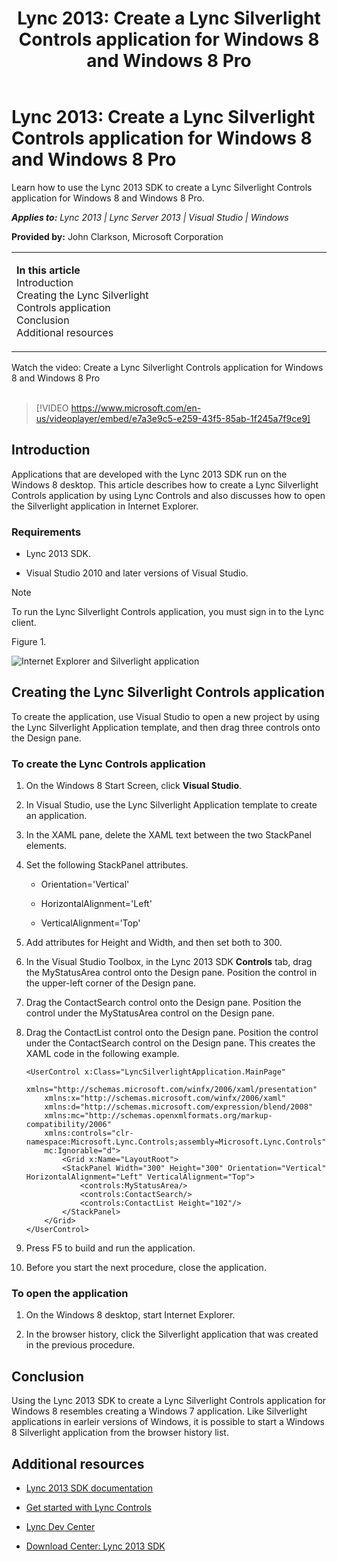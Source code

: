 ﻿---
title: 'Lync 2013: Create a Lync Silverlight Controls application for Windows 8 and Windows 8 Pro'
TOCTitle: 'Lync 2013: Create a Lync Silverlight Controls application for Windows 8 and Windows 8 Pro'
ms:assetid: e7a3e9c5-e259-43f5-85ab-1f245a7f9ce9
ms:mtpsurl: https://msdn.microsoft.com/en-us/library/Dn194313(v=office.15)
ms:contentKeyID: 52825045
ms.date: 07/25/2014
mtps_version: v=office.15
dev_langs:
- xaml
---

# Lync 2013: Create a Lync Silverlight Controls application for Windows 8 and Windows 8 Pro

Learn how to use the Lync 2013 SDK to create a Lync Silverlight Controls application for Windows 8 and Windows 8 Pro.


_**Applies to:** Lync 2013 | Lync Server 2013 | Visual Studio | Windows_

**Provided by:**  John Clarkson, Microsoft Corporation

<table>
<colgroup>
<col style="width: 50%" />
<col style="width: 50%" />
</colgroup>
<tbody>
<tr class="odd">
<td><p><strong>In this article</strong><br />
Introduction<br />
Creating the Lync Silverlight Controls application<br />
Conclusion<br />
Additional resources</p></td>
</tr>
</tbody>
</table>

<div class="caption">
Watch the video: Create a Lync Silverlight Controls application for Windows 8 and Windows 8 Pro
</div>
<br />

> [!VIDEO https://www.microsoft.com/en-us/videoplayer/embed/e7a3e9c5-e259-43f5-85ab-1f245a7f9ce9]

## Introduction

Applications that are developed with the Lync 2013 SDK run on the Windows 8 desktop. This article describes how to create a Lync Silverlight Controls application by using Lync Controls and also discusses how to open the Silverlight application in Internet Explorer.

### Requirements

  - Lync 2013 SDK.

  - Visual Studio 2010 and later versions of Visual Studio.


> [!NOTE]
> <P>To run the Lync Silverlight Controls application, you must sign in to the Lync client.</P>



Figure 1.

  
![Internet Explorer and Silverlight application](images/Dn194313.UC15All_TA_SilverlightWin8_fig01(Office.15).png "Internet Explorer and Silverlight application")

## Creating the Lync Silverlight Controls application

To create the application, use Visual Studio to open a new project by using the Lync Silverlight Application template, and then drag three controls onto the Design pane.

### To create the Lync Controls application

1.  On the Windows 8 Start Screen, click **Visual Studio**.

2.  In Visual Studio, use the Lync Silverlight Application template to create an application.

3.  In the XAML pane, delete the XAML text between the two StackPanel elements.

4.  Set the following StackPanel attributes.
    
      - Orientation='Vertical'
    
      - HorizontalAlignment='Left'
    
      - VerticalAlignment='Top'

5.  Add attributes for Height and Width, and then set both to 300.

6.  In the Visual Studio Toolbox, in the Lync 2013 SDK **Controls** tab, drag the MyStatusArea control onto the Design pane. Position the control in the upper-left corner of the Design pane.

7.  Drag the ContactSearch control onto the Design pane. Position the control under the MyStatusArea control on the Design pane.

8.  Drag the ContactList control onto the Design pane. Position the control under the ContactSearch control on the Design pane. This creates the XAML code in the following example.
    
    ``` xaml
    <UserControl x:Class="LyncSilverlightApplication.MainPage"
        xmlns="http://schemas.microsoft.com/winfx/2006/xaml/presentation"
        xmlns:x="http://schemas.microsoft.com/winfx/2006/xaml"
        xmlns:d="http://schemas.microsoft.com/expression/blend/2008"
        xmlns:mc="http://schemas.openxmlformats.org/markup-compatibility/2006"
        xmlns:controls="clr-namespace:Microsoft.Lync.Controls;assembly=Microsoft.Lync.Controls"
        mc:Ignorable="d">
            <Grid x:Name="LayoutRoot">
            <StackPanel Width="300" Height="300" Orientation="Vertical" HorizontalAlignment="Left" VerticalAlignment="Top">
                <controls:MyStatusArea/>
                <controls:ContactSearch/>
                <controls:ContactList Height="102"/>
            </StackPanel>
        </Grid>
    </UserControl>
    ```

9.  Press F5 to build and run the application.

10. Before you start the next procedure, close the application.

### To open the application

1.  On the Windows 8 desktop, start Internet Explorer.

2.  In the browser history, click the Silverlight application that was created in the previous procedure.

## Conclusion

Using the Lync 2013 SDK to create a Lync Silverlight Controls application for Windows 8 resembles creating a Windows 7 application. Like Silverlight applications in earleir versions of Windows, it is possible to start a Windows 8 Silverlight application from the browser history list.

## Additional resources

  - [Lync 2013 SDK documentation](../desktop/lync-2013-sdk-documentation.md)

  - [Get started with Lync Controls](../desktop/get-started-with-lync-controls.md)

  - [Lync Dev Center](http://msdn.microsoft.com/en-us/lync/default.aspx)

  - [Download Center: Lync 2013 SDK](http://www.microsoft.com/en-us/download/details.aspx?id=36824)

